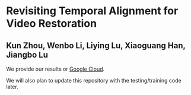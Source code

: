 # Revisiting Temporal Alignment for Video Restoration
## Kun Zhou, Wenbo Li, Liying Lu, Xiaoguang Han, Jiangbo Lu

We provide our results or [Google Cloud](https://drive.google.com/drive/folders/1EMWTJhRXR6F3-6Mk-4T09kB5qSMcs1iS?usp=sharing).

We will also plan to update this repository with the testing/training code later.



